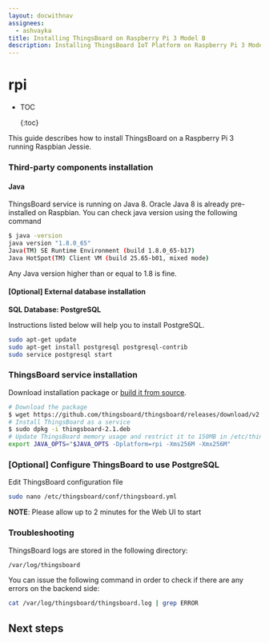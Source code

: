 ```yaml
---
layout: docwithnav
assignees:
  - ashvayka
title: Installing ThingsBoard on Raspberry Pi 3 Model B
description: Installing ThingsBoard IoT Platform on Raspberry Pi 3 Model B
---
```


# rpi

* TOC

  {:toc}

This guide describes how to install ThingsBoard on a Raspberry Pi 3 running Raspbian Jessie.

### Third-party components installation

#### Java

ThingsBoard service is running on Java 8. Oracle Java 8 is already pre-installed on Raspbian. You can check java version using the following command

```bash
$ java -version
java version "1.8.0_65"
Java(TM) SE Runtime Environment (build 1.8.0_65-b17)
Java HotSpot(TM) Client VM (build 25.65-b01, mixed mode)
```

Any Java version higher than or equal to 1.8 is fine.

#### \[Optional\] External database installation

**SQL Database: PostgreSQL**

Instructions listed below will help you to install PostgreSQL.

```bash
sudo apt-get update
sudo apt-get install postgresql postgresql-contrib
sudo service postgresql start
```

### ThingsBoard service installation

Download installation package or [build it from source](https://github.com/caoyingde/thingsboard.github.io/tree/9437083b88083a9b2563248432cbbe460867fbaf/docs/user-guide/install/building-from-source/README.md).

```bash
# Download the package
$ wget https://github.com/thingsboard/thingsboard/releases/download/v2.1/thingsboard-2.1.deb
# Install ThingsBoard as a service
$ sudo dpkg -i thingsboard-2.1.deb
# Update ThingsBoard memory usage and restrict it to 150MB in /etc/thingsboard/conf/thingsboard.conf
export JAVA_OPTS="$JAVA_OPTS -Dplatform=rpi -Xms256M -Xmx256M"
```

### \[Optional\] Configure ThingsBoard to use PostgreSQL

Edit ThingsBoard configuration file

```bash
sudo nano /etc/thingsboard/conf/thingsboard.yml
```

**NOTE**: Please allow up to 2 minutes for the Web UI to start

### Troubleshooting

ThingsBoard logs are stored in the following directory:

```bash
/var/log/thingsboard
```

You can issue the following command in order to check if there are any errors on the backend side:

```bash
cat /var/log/thingsboard/thingsboard.log | grep ERROR
```

## Next steps

